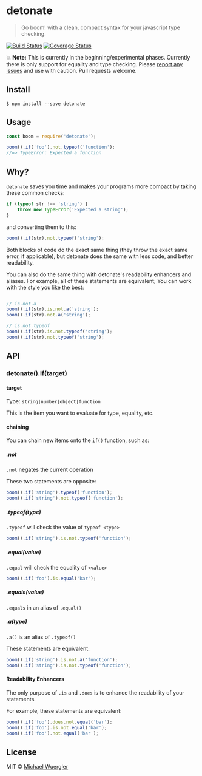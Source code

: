 # detonate

> Go boom! with a clean, compact syntax for your javascript type checking.

[![Build Status](https://travis-ci.org/radiovisual/detonate.svg?branch=master)](https://travis-ci.org/radiovisual/detonate) [![Coverage Status](https://coveralls.io/repos/github/radiovisual/detonate/badge.svg?branch=master)](https://coveralls.io/github/radiovisual/detonate?branch=master)
 
:boom: **Note:** This is currently in the beginning/experimental phases. Currently there is only support for equality and type checking. Please [report any issues](https://github.com/radiovisual/detonate/issues) and use with caution. Pull requests welcome.

## Install

```
$ npm install --save detonate
```


## Usage

```js
const boom = require('detonate');

boom().if('foo').not.typeof('function');
//=> TypeError: Expected a function
```

## Why?

`detonate` saves you time and makes your programs more compact by taking these common checks:

```js
if (typeof str !== 'string') {
    throw new TypeError('Expected a string');
}
```

and converting them to this:

```js
boom().if(str).not.typeof('string');
```

Both blocks of code do the exact same thing (they throw the exact same error, if applicable), but detonate does the same with less code, and better readability.

You can also do the same thing with detonate's readability enhancers and aliases. For example, all of these statements are equivalent; You can work with the style you like the best:

```js

// is.not.a
boom().if(str).is.not.a('string');
boom().if(str).not.a('string');

// is.not.typeof
boom().if(str).is.not.typeof('string');
boom().if(str).not.typeof('string');
```

## API

### detonate().if(target)

#### target

Type: `string|number|object|function`

This is the item you want to evaluate for type, equality, etc.

#### chaining

You can chain new items onto the `if()` function, such as:

##### .not

`.not` negates the current operation

These two statements are opposite:

```js
boom().if('string').typeof('function');
boom().if('string').not.typeof('function');
```

##### .typeof(type)

`.typeof` will check the value of `typeof <type>`

```js
boom().if('string').is.not.typeof('function');
```

##### .equal(value)

`.equal` will check the equality of `<value>`

```js
boom().if('foo').is.equal('bar');
```

##### .equals(value)

`.equals` in an alias of `.equal()`

##### .a(type)

`.a()` is an alias of `.typeof()`

These statements are equivalent:

```js
boom().if('string').is.not.a('function');
boom().if('string').is.not.typeof('function');
```

#### Readability Enhancers

The only purpose of `.is` and `.does` is to enhance the readability of your statements.

For example, these statements are equivalent:

```js
boom().if('foo').does.not.equal('bar');
boom().if('foo').is.not.equal('bar');
boom().if('foo').not.equal('bar');
```

## License

MIT © [Michael Wuergler](http://numetriclabs.com)
